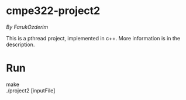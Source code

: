 
# cmpe322-project2

_By FarukOzderim_  
  
This is a pthread project, implemented in c++. More information is in the description.

# Run  
make  
./project2 [inputFile]

